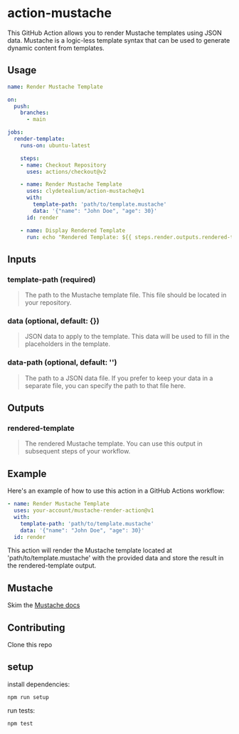 # action-mustache
This GitHub Action allows you to render Mustache templates using JSON data. Mustache is a logic-less template syntax that can be used to generate dynamic content from templates.

## Usage

```yaml
name: Render Mustache Template

on:
  push:
    branches:
      - main

jobs:
  render-template:
    runs-on: ubuntu-latest

    steps:
    - name: Checkout Repository
      uses: actions/checkout@v2

    - name: Render Mustache Template
      uses: clydetealium/action-mustache@v1
      with:
        template-path: 'path/to/template.mustache'
        data: '{"name": "John Doe", "age": 30}'
      id: render

    - name: Display Rendered Template
      run: echo "Rendered Template: ${{ steps.render.outputs.rendered-template }}"
```

## Inputs

### template-path (required)
> The path to the Mustache template file. This file should be located in your repository.

### data (optional, default: {})
> JSON data to apply to the template. This data will be used to fill in the placeholders in the template.

### data-path (optional, default: '')
> The path to a JSON data file. If you prefer to keep your data in a separate file, you can specify the path to that file here.

## Outputs
### rendered-template
> The rendered Mustache template. You can use this output in subsequent steps of your workflow.

## Example
Here's an example of how to use this action in a GitHub Actions workflow:

```yaml
- name: Render Mustache Template
  uses: your-account/mustache-render-action@v1
  with:
    template-path: 'path/to/template.mustache'
    data: '{"name": "John Doe", "age": 30}'
  id: render
```
This action will render the Mustache template located at 'path/to/template.mustache' with the provided data and store the result in the rendered-template output.

## Mustache
Skim the [Mustache docs](https://mustache.github.io/mustache.5.html)

## Contributing
Clone this repo

## setup
install dependencies: 
```
npm run setup
```

run tests:
```
npm test
```
